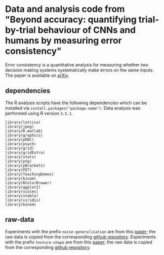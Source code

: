 # Data and analysis code from "Beyond accuracy: quantifying trial-by-trial behaviour of CNNs and humans by measuring error consistency"

Error consistency is a quantitative analysis for measuring whether two decision making systems systematically make errors on the same inputs. The paper is available on [arXiv](https://arxiv.org/abs/2006.16736).

## dependencies
The R analysis scripts have the following dependencies which can be installed via ``install.packages("package-name")``. Data analysis was performed using R version `3.5.1`.

	library(lattice)
	library(jpeg)
	library(R.matlab)
	library(graphics)
	library(pROC)
	library(psych)
	library(grid)
	library(gridExtra)
	library(stats)
	library(png)
	library(pBrackets)
	library(PET)
	library(TeachingDemos)
	library(binom)
	library(RColorBrewer)
	library(ggplot2)
	library(scales)
	library(xtable)
	library(viridis)
	library(binom)

## raw-data
Experiments with the prefix `noise-generalisation` are from this [paper](http://papers.nips.cc/paper/7982-generalisation-in-humans-and-deep-neural-networks.pdf); the raw data is copied from the corresponding [github repository](https://github.com/rgeirhos/generalisation-humans-DNNs). 
Experiments with the prefix `texture-shape` are from this [paper](https://openreview.net/forum?id=Bygh9j09KX); the raw data is copied from the corresponding [github repository](https://github.com/rgeirhos/texture-vs-shape).



